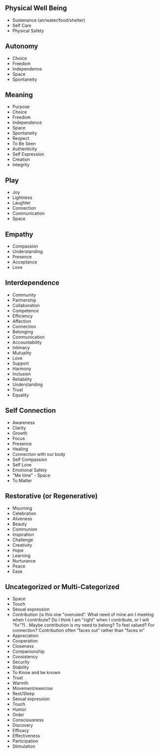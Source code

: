 ## Physical Well Being
* Sustenance (air/water/food/shelter)
* Self Care
* Physical Safety
## Autonomy
* Choice
* Freedom
* Independence
* Space
* Spontaneity
## Meaning
* Purpose
* Choice
* Freedom
* Independence
* Space
* Spontaneity
* Respect
* To Be Seen
* Authenticity
* Self Expression
* Creation
* Integrity
## Play
* Joy
* Lightness
* Laughter
* Connection
* Communication
* Space
## Empathy
* Compassion
* Understanding
* Presence
* Acceptance
* Love
## Interdependence
* Community
* Partnership
* Collaboration
* Competence
* Efficiency
* Affection
* Connection
* Belonging
* Communication
* Accountability
* Intimacy
* Mutuality
* Love
* Support
* Harmony
* Inclusion
* Reliability
* Understanding
* Trust
* Equality
## Self Connection
* Awareness
* Clarity
* Growth
* Focus
* Presence
* Healing
* Connection with our body
* Self Compassion
* Self Love
* Emotional Safety
* "Me time" - Space
* To Matter
## Restorative (or Regenerative)
* Mourning
* Celebration
* Aliveness
* Beauty
* Communion
* Inspiration
* Challenge
* Creativity
* Hope
* Learning
* Nurturance
* Peace
* Ease
## Uncategorized or Multi-Categorized
* Space
* Touch
* Sexual expression
* Contribution (is this one "overused". What need of mine am I meeting when I contribute? Do I think I am "right" when I contribute, or I will "fix"?) . Maybe contribution is my need to belong? To feel valued? For connection? Contribution often "faces out" rather than "faces in"
* Appreciation
* Cooperation
* Closeness
* Companionship
* Consistency
* Security
* Stability
* To Know and be known
* Trust
* Warmth
* Movement/exercise
* Rest/Sleep
* Sexual expression
* Touch
* Humor
* Order
* Consciousness
* Discovery
* Efficacy
* Effectiveness
* Participation
* Stimulation




















